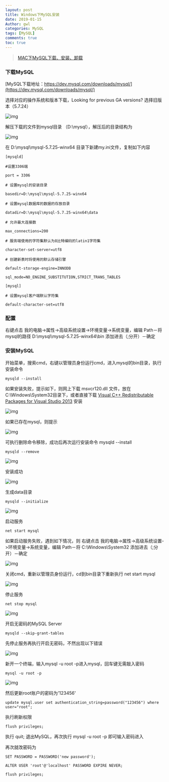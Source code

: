 ```yaml
---
layout: post
title: Windows下MySQL安装
date: 2019-01-15
Author: gwl
categories: MySQL
tags: [MySQL]
comments: true
toc: true
---
```


> [MAC下MySQL下载、安装、卸载](https://swiftprimer.com/mac-mysql-download-installation-uninstall/)

### 下载MySQL

[MySQL下载地址：https://dev.mysql.com/downloads/mysql/](https://dev.mysql.com/downloads/mysql/)

选择对应的操作系统和版本下载，Looking for previous GA versions? 选择旧版本（5.7.24）

![img](https://github.com/mouos/image-hosting-service/raw/master/images/2019-01-15-windows-mysql-install-01.jpg)

解压下载的文件到mysql目录 （D:\mysql），解压后的目录结构为

![img](https://github.com/mouos/image-hosting-service/raw/master/images/2019-01-15-windows-mysql-install-02.jpg)

在 D:\mysql\mysql-5.7.25-winx64 目录下新建my.ini文件，复制如下内容

```
[mysqld]
 
#设置3306端
 
port = 3306
 
# 设置mysql的安装目录
 
basedir=D:\mysql\mysql-5.7.25-winx64
 
# 设置mysql数据库的数据的存放目录
 
datadir=D:\mysql\mysql-5.7.25-winx64\data
 
# 允许最大连接数
 
max_connections=200
 
# 服务端使用的字符集默认为8比特编码的latin1字符集
 
character-set-server=utf8
 
# 创建新表时将使用的默认存储引擎
 
default-storage-engine=INNODB
 
sql_mode=NO_ENGINE_SUBSTITUTION,STRICT_TRANS_TABLES
 
[mysql]
 
# 设置mysql客户端默认字符集
 
default-character-set=utf8
```

### 配置

右键点击 我的电脑->属性->高级系统设置->环境变量->系统变量，编辑 Path－将mysql的路径 D:\mysql\mysql-5.7.25-winx64\bin 添加进去（;分开）－确定

### 安装MySQL

开始菜单，搜索cmd，右键以管理员身份运行cmd，进入mysql的bin目录，执行安装命令

```
mysqld --install
```

如果安装失败，提示如下，则网上下载 msvcr120.dll 文件，放在C:\Windows\System32目录下，或者直接下载 [Visual C++ Redistributable Packages for Visual Studio 2013](https://www.microsoft.com/zh-CN/download/details.aspx?id=40784) 安装

![img](https://github.com/mouos/image-hosting-service/raw/master/images/2019-01-15-windows-mysql-install-03.jpg)

如果已存在mysql，则提示

![img](https://github.com/mouos/image-hosting-service/raw/master/images/2019-01-15-windows-mysql-install-04.jpg)

可执行删除命令移除，成功后再次运行安装命令 mysqld --install

```
mysqld --remove
```

![img](https://github.com/mouos/image-hosting-service/raw/master/images/2019-01-15-windows-mysql-install-05.jpg)

安装成功

![img](https://github.com/mouos/image-hosting-service/raw/master/images/2019-01-15-windows-mysql-install-06.jpg)

生成data目录

```
mysqld --initialize
```

![img](https://github.com/mouos/image-hosting-service/raw/master/images/2019-01-15-windows-mysql-install-07.jpg)

启动服务

```
net start mysql
```

如果启动服务失败，遇到如下情况，则 右键点击 我的电脑->属性->高级系统设置->环境变量->系统变量，编辑 Path－将 C:\Windows\System32 添加进去（;分开）－确定

![img](https://github.com/mouos/image-hosting-service/raw/master/images/2019-01-15-windows-mysql-install-08.jpg)

关闭cmd，重新以管理员身份运行，cd到bin目录下重新执行 net start mysql

![img](https://github.com/mouos/image-hosting-service/raw/master/images/2019-01-15-windows-mysql-install-09.jpg)

停止服务

```
net stop mysql
```

![img](https://github.com/mouos/image-hosting-service/raw/master/images/2019-01-15-windows-mysql-install-10.jpg)

开启无密码的MySQL Server

```
mysqld --skip-grant-tables
```

先停止服务再执行开启无密码，不然出现以下错误

![img](https://github.com/mouos/image-hosting-service/raw/master/images/2019-01-15-windows-mysql-install-11.jpg)

新开一个终端，输入mysql -u root -p进入mysql，回车键无需敲入密码

```
mysql -u root -p
```

![img](https://github.com/mouos/image-hosting-service/raw/master/images/2019-01-15-windows-mysql-install-12.jpg)

 然后更新root账户的密码为'123456'

```
update mysql.user set authentication_string=password("123456") where user="root";
```

执行刷新权限

```
flush privileges;
```

执行 quit; 退出MySQL，再次执行 mysql -u root -p 即可输入密码进入

再次就改密码为

```
SET PASSWORD = PASSWORD('new password');

ALTER USER 'root'@'localhost' PASSWORD EXPIRE NEVER;

flush privileges;
```